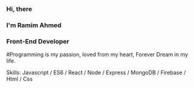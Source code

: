 ### Hi, there
### I'm Ramim Ahmed
### Front-End Developer

#Programming is my passion, loved from my heart, Forever Dream in my life.

Skills: Javascript / ES6 / React / Node / Express / MongoDB / Firebase / Html / Css






